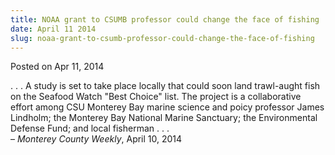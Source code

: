 ```yaml
---
title: NOAA grant to CSUMB professor could change the face of fishing
date: April 11 2014
slug: noaa-grant-to-csumb-professor-could-change-the-face-of-fishing
---
```


 



<span class="date">Posted on Apr 11, 2014    </span>
<p>. . . A study is set to take place locally that could soon land
trawl-aught fish on the Seafood Watch &quot;Best Choice&quot; list. The
project is a collaborative effort among CSU Monterey Bay marine
science and poicy professor James Lindholm; the Monterey Bay
National Marine Sanctuary; the Environmental Defense Fund; and
local fisherman . . .&#xA0;<br>
&#x2013; <em>Monterey County Weekly</em>, April 10, 2014</br></p>





 
